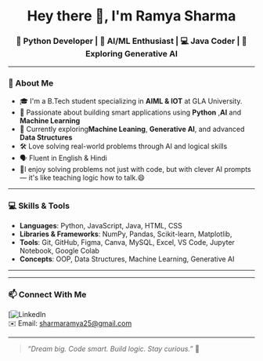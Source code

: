<h1 align="center">Hey there 👋, I'm Ramya Sharma</h1>
<h3 align="center">  🐍 Python Developer | 🤖 AI/ML Enthusiast | 💻 Java Coder | 🚀 Exploring Generative AI</h3>

---

### 🌟 About Me

- 🎓 I'm a B.Tech student specializing in **AIML & IOT** at GLA University.
- 🧠 Passionate about building smart applications using **Python** ,**AI** and **Machine Learning**  
- 🌱 Currently exploring**Machine Leaning**, **Generative AI**, and advanced **Data Structures**  
- 🛠️ Love solving real-world problems through AI and logical skills
- 🗣️ Fluent in English & Hindi
- 🌟I enjoy solving problems not just with code, but with clever AI prompts — it's like teaching logic how to talk.😄 

---

### 💻 Skills & Tools

- **Languages**: Python, JavaScript, Java, HTML, CSS  
- **Libraries & Frameworks**: NumPy, Pandas, Scikit-learn, Matplotlib,  
- **Tools**: Git, GitHub, Figma, Canva, MySQL, Excel, VS Code, Jupyter Notebook, Google Colab  
- **Concepts**: OOP, Data Structures, Machine Learning, Generative AI  

---


---

### 📫 Connect With Me

[![LinkedIn](https://www.linkedin.com/in/ramya-sharma-1242ba289?utm_source=share&utm_campaign=share_via&utm_content=profile&utm_medium=android_app)  
✉️ Email: sharmaramya25@gmail.com

---

> _“Dream big. Code smart. Build logic. Stay curious.”_ 🌟
